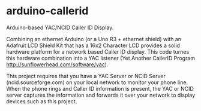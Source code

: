 arduino-callerid
================

Arduino-based YAC/NCID Caller ID Display.

Combining an ethernet Arduino (or a Uno R3 + ethernet shield) with an 
Adafruit LCD Shield Kit that has a 16x2 Character LCD provides a solid hardware
platform for a network based Caller ID display.  This code turnes this hardware
combination into a YAC listener (Yet Another CallerID Program http://sunflowerhead.com/software/yac).

This project requires that you have a YAC Server or NCID Server (ncid.sourceforge.com) 
on your local network to monitor your phone line.  When the phone rings and Caller ID 
information is present, the YAC or NCID server captures the information and forwards
it over your network to display devices such as this project.
